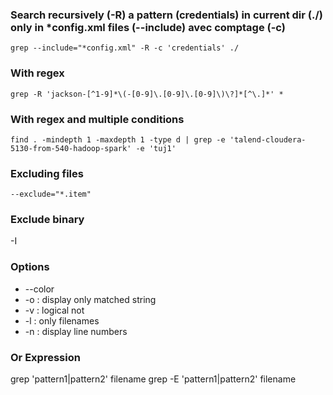 ### Search recursively (-R) a pattern (credentials) in current dir (./) only in \*config.xml files (--include) avec comptage (-c)
 ```
 grep --include="*config.xml" -R -c 'credentials' ./
```

### With regex
```
grep -R 'jackson-[^1-9]*\(-[0-9]\.[0-9]\.[0-9]\)\?]*[^\.]*' *
```

### With regex and multiple conditions
```
find . -mindepth 1 -maxdepth 1 -type d | grep -e 'talend-cloudera-5130-from-540-hadoop-spark' -e 'tuj1'
```

### Excluding files
```
--exclude="*.item"
```

### Exclude binary
-I

### Options
* --color
* -o : display only matched string
* -v : logical not
* -l : only filenames
* -n : display line numbers

### Or Expression
grep 'pattern1\|pattern2' filename
grep -E 'pattern1|pattern2' filename
